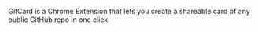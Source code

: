 GitCard is a Chrome Extension that lets you create a shareable card of any public GitHub repo in one click
